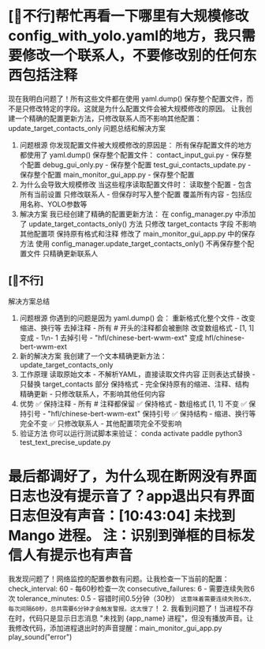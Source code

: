 # [🙅不行]帮忙再看一下哪里有大规模修改config_with_yolo.yaml的地方，我只需要修改一个联系人，不要修改别的任何东西包括注释
现在我明白问题了！所有这些文件都在使用 yaml.dump() 保存整个配置文件，而不是只修改特定的字段。这就是为什么配置文件会被大规模修改的原因。
让我创建一个精确的配置更新方法，只修改联系人而不影响其他配置： update_target_contacts_only
问题总结和解决方案
1. 问题根源
你发现配置文件被大规模修改的原因是：
所有保存配置文件的地方都使用了 yaml.dump() 保存整个配置文件：
    contact_input_gui.py - 保存整个配置
    debug_gui_only.py - 保存整个配置
    test_gui_contacts_update.py - 保存整个配置
    main_monitor_gui_app.py - 保存整个配置
2. 为什么会导致大规模修改
当这些程序读取配置文件时：
    读取整个配置 - 包含所有当前设置
    只修改联系人 - 但保存时写入整个配置
    覆盖所有内容 - 包括应用名称、YOLO参数等
3. 解决方案
我已经创建了精确的配置更新方法：
在 config_manager.py 中添加了 update_target_contacts_only() 方法
    只修改 target_contacts 字段
    不影响其他配置项
    保持原有格式和注释
修改了 main_monitor_gui_app.py 中的保存方法
    使用 config_manager.update_target_contacts_only()
    不再保存整个配置文件
    只精确更新联系人


## [🙅不行]
解决方案总结
1. 问题根源
你遇到的问题是因为 yaml.dump() 会：
重新格式化整个文件 - 改变缩进、换行等
去掉注释 - 所有 # 开头的注释都会被删除
改变数组格式 - [1, 1] 变成 - 1\n- 1
去掉引号 - "hfl/chinese-bert-wwm-ext" 变成 hfl/chinese-bert-wwm-ext
2. 新的解决方案
我创建了一个文本精确更新方法： update_target_contacts_only
3. 工作原理
读取原始文本 - 不解析YAML，直接读取文件内容
正则表达式替换 - 只替换 target_contacts 部分
保持格式 - 完全保持原有的缩进、注释、结构
精确更新 - 只修改联系人，不影响其他任何内容
4. 优势
✅ 保持注释 - 所有 # 注释都保留
✅ 保持格式 - 数组格式 [1, 1] 不变
✅ 保持引号 - "hfl/chinese-bert-wwm-ext" 保持引号
✅ 保持结构 - 缩进、换行等完全不变
✅ 只修改联系人 - 其他配置项完全不受影响
5. 验证方法
你可以运行测试脚本来验证：
conda activate paddle
python3 test_text_precise_update.py



# 最后都调好了，为什么现在断网没有界面日志也没有提示音了？app退出只有界面日志但没有声音：[10:43:04] 未找到 Mango 进程。 注：识别到弹框的目标发信人有提示也有声音
我发现问题了！网络监控的配置参数有问题。让我检查一下当前的配置：
check_interval: 60 - 每60秒检查一次
consecutive_failures: 6 - 需要连续失败6次
tolerance_minutes: 0.5 - 容错时间0.5分钟（30秒）
`这意味着需要连续失败6次，每次间隔60秒，总共需要6分钟才会触发警报。这太慢了`！
2. 我看到问题了！当进程不存在时，代码只是显示日志消息 "未找到 {app_name} 进程"，但没有播放声音。让我修改代码，添加进程退出时的声音提醒：main_monitor_gui_app.py  play_sound("error")


